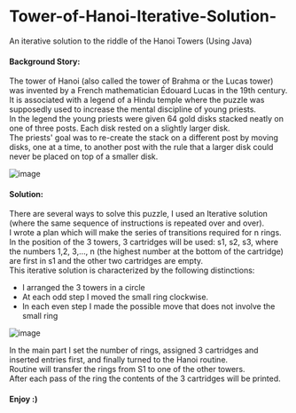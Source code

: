 # Tower-of-Hanoi-Iterative-Solution-
An iterative solution to the riddle of the Hanoi Towers (Using Java)

#### Background Story: 
The tower of Hanoi (also called the tower of Brahma or the Lucas tower) was invented by a French mathematician Édouard Lucas in the 19th century. <br/>
It is associated with a legend of a Hindu temple where the puzzle was supposedly used to increase the mental discipline of young priests. <br/>
In the legend the young priests were given 64 gold disks stacked neatly on one of three posts. Each disk rested on a slightly larger disk. <br/>
The priests' goal was to re-create the stack on a different post by moving disks, one at a time, to another post with the rule that a larger disk could never be placed on top of a smaller disk. <br/>

![image](https://miro.medium.com/max/670/1*4fIwfKZCHzKGgPanAeWUnA.gif)


#### Solution:
There are several ways to solve this puzzle, I used an Iterative solution (where the same sequence of instructions is repeated over and over).<br/>
I wrote a plan which will make the series of transitions required for n rings. In the position of the 3 towers, 3 cartridges will be used: s1, s2, s3, where the numbers 1,2, 3,…, n (the highest number at the bottom of the cartridge) are first in s1 and the other two cartridges are empty.<br/>
This iterative solution is characterized by the following distinctions:
*	I arranged the 3 towers in a circle
*	 At each odd step I moved the small ring clockwise.
*	In each even step I made the possible move that does not involve the small ring

![image](https://user-images.githubusercontent.com/66127805/170842417-fcac64d2-0ae7-4ac4-9b20-37652e3377e6.png)

In the main part I set the number of rings, assigned 3 cartridges and inserted entries first, and finally turned to the Hanoi routine.<br/>
Routine will transfer the rings from S1 to one of the other towers.<br/>
After each pass of the ring the contents of the 3 cartridges will be printed.


#### Enjoy :)


